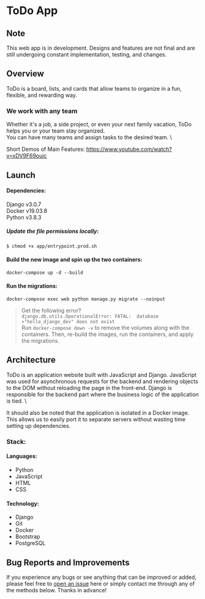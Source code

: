 # ToDo App

## Note
This web app is in development. Designs and features are not final and are still undergoing constant implementation, testing, and changes.

## Overview

ToDo is a board, lists, and cards that allow teams to organize in a fun, flexible, and rewarding way.

### We work with any team
Whether it's a job, a side project, or even your next family vacation, ToDo helps you or your team stay organized. \
You can have many teams and assign tasks to the desired team. \


Short Demos of Main Features: https://www.youtube.com/watch?v=xDV9F69ouic

## Launch
#### Dependencies:
Django v3.0.7 \
Docker v19.03.8 \
Python v3.8.3

##### Update the file permissions locally:

`$ chmod +x app/entrypoint.prod.sh`

#### Build the new image and spin up the two containers:
`docker-compose up -d --build`

#### Run the migrations:
`docker-compose exec web python manage.py migrate --noinput`

>  Get the following error? \
>  `django.db.utils.OperationalError: FATAL:  database >"hello_django_dev" does not exist` \
>   Run `docker-compose down -v` to remove the volumes along with the containers. Then, re-build the images, run the containers, and apply the migrations.



## Architecture
ToDo is an application website built with JavaScript and Django. JavaScript was used for asynchronous requests for the backend and rendering objects to the DOM without reloading the page in the front-end. Django is responsible for the backend part where the business logic of the application is tied. \

It should also be noted that the application is isolated in a Docker image. This allows us to easily port it to separate servers without wasting time setting up dependencies.

### Stack:
#### Languages:
* Python
* JavaScript
* HTML
* CSS

#### Technology:
* Django
* Git
* Docker
* Bootstrap
* PostgreSQL

## Bug Reports and Improvements
If you experience any bugs or see anything that can be improved or added, please feel free to [open an issue](https://github.com/svishnevskii/todo/issues) here or simply contact me through any of the methods below. Thanks in advance!
